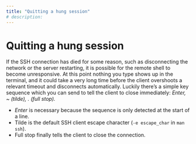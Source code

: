 ```yaml
---
title: "Quitting a hung session"
# description:
---
```


# Quitting a hung session


If the SSH connection has died for some reason, such as disconnecting the network or the server restarting, it is possible for the remote shell to become unresponsive. At this point nothing you type shows up in the terminal, and it could take a very long time before the client overshoots a relevant timeout and disconnects automatically. Luckily there’s a simple key sequence which you can send to tell the client to close immediately: *Enter, ~ (tilde), . (full stop).*

- *Enter* is necessary because the sequence is only detected at the start of a line.
- Tilde is the default SSH client escape character (`-e escape_char` in `man ssh`).
- Full stop finally tells the client to close the connection.
